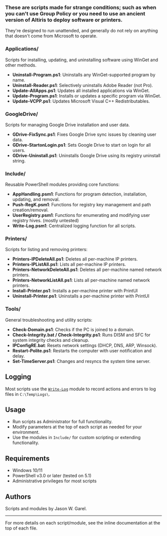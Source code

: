### These are scripts made for strange conditions; such as when you can't use Group Policy or you need to use an ancient version of Altiris to deploy software or printers.

They're designed to run unattended, and generally do not rely on anything that doesn't come from Microsoft to operate.

### Applications/

Scripts for installing, updating, and uninstalling software using WinGet and other methods.

- **Uninstall-Program.ps1**: Uninstalls any WinGet-supported program by name.
- **Uninstall-Reader.ps1**: Selectively uninstalls Adobe Reader (not Pro).
- **Update-AllApps.ps1**: Updates all installed applications via WinGet.
- **Update-Program.ps1**: Installs or updates a specific program via WinGet.
- **Update-VCPP.ps1**: Updates Microsoft Visual C++ Redistributables.

### GoogleDrive/

Scripts for managing Google Drive installation and user data.

- **GDrive-FixSync.ps1**: Fixes Google Drive sync issues by cleaning user data.
- **GDrive-StartonLogin.ps1**: Sets Google Drive to start on login for all users.
- **GDrive-Uninstall.ps1**: Uninstalls Google Drive using its registry uninstall string.

### Include/

Reusable PowerShell modules providing core functions:

- **AppHandling.psm1**: Functions for program detection, installation, updating, and removal.
- **Push-RegK.psm1**: Functions for registry key management and path creation/removal.
- **UserRegistry.psm1**: Functions for enumerating and modifying user registry hives. (mostly untested)
- **Write-Log.psm1**: Centralized logging function for all scripts.

### Printers/

Scripts for listing and removing printers:

- **Printers-IPDeleteAll.ps1**: Deletes all per-machine IP printers.
- **Printers-IPListAll.ps1**: Lists all per-machine IP printers.
- **Printers-NetworkDeleteAll.ps1**: Deletes all per-machine named network printers.
- **Printers-NetworkListAll.ps1**: Lists all per-machine named network printers.
- **Install-Printer.ps1**: Installs a per-machine printer with PrintUI
- **Uninstall-Printer.ps1**: Uninstalls a per-machine printer with PrintUI

### Tools/

General troubleshooting and utility scripts:

- **Check-Domain.ps1**: Checks if the PC is joined to a domain.
- **Check-Integrity.bat / Check-Integrity.ps1**: Runs DISM and SFC for system integrity checks and cleanup.
- **IPConfigRE.bat**: Resets network settings (DHCP, DNS, ARP, Winsock).
- **Restart-Polite.ps1**: Restarts the computer with user notification and delay.
- **Set-TimeServer.ps1**: Changes and resyncs the system time server.

## Logging

Most scripts use the [`Write-Log`](Include/Write-Log.psm1) module to record actions and errors to log files in `C:\Temp\Logs\`.

## Usage

- Run scripts as Administrator for full functionality.
- Modify parameters at the top of each script as needed for your environment.
- Use the modules in `Include/` for custom scripting or extending functionality.

## Requirements

- Windows 10/11
- PowerShell v3.0 or later (tested on 5.1)
- Administrative privileges for most scripts

## Authors

Scripts and modules by Jason W. Garel.

---

For more details on each script/module, see the inline documentation at the top of each file.
